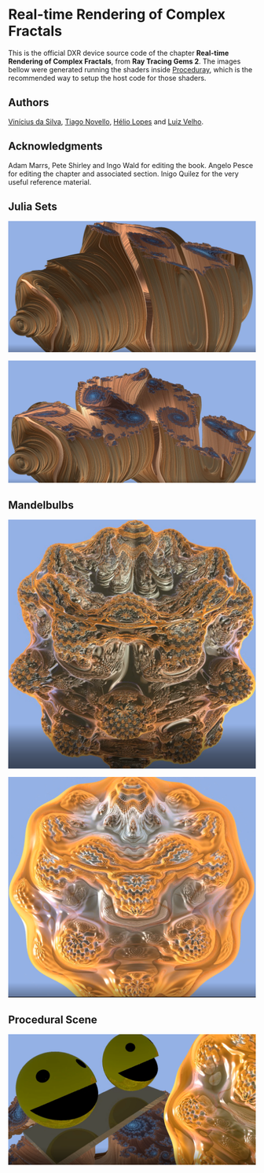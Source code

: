 # Real-time Rendering of Complex Fractals

This is the official DXR device source code of the chapter **Real-time Rendering of Complex Fractals**, from **Ray Tracing Gems 2**.
The images bellow were generated running the shaders inside [Proceduray](https://arxiv.org/abs/2012.10357), which is the recommended way to setup the host code for those shaders.

## Authors

[Vinícius da Silva](http://dsilvavinicius.github.io), [Tiago Novello](https://sites.google.com/site/tiagonovellodebrito), [Hélio Lopes](http://www-di.inf.puc-rio.br/~lopes) and [Luiz Velho](http://lvelho.impa.br/).

## Acknowledgments

Adam Marrs, Pete Shirley and Ingo Wald for editing the book. Angelo Pesce for editing the chapter and associated section. Inigo Quilez for the very useful reference material.

## Julia Sets

![](figs/julia1.png)

![](figs/julia2.png)

## Mandelbulbs

![](figs/mandel1.png)

![](figs/mandel2.png)

## Procedural Scene

![](figs/procedural_scene.png)
